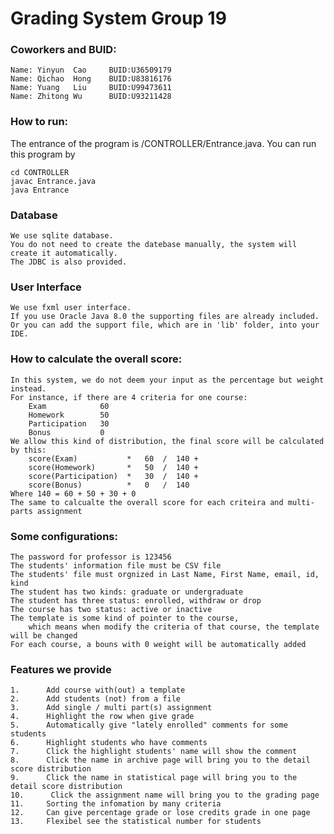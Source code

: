 Grading System Group 19
==========
### Coworkers and BUID:
    Name: Yinyun  Cao     BUID:U36509179
    Name: Qichao  Hong    BUID:U83816176
	Name: Yuang   Liu     BUID:U99473611
	Name: Zhitong Wu      BUID:U93211428
	
### How to run:
The entrance of the program is /CONTROLLER/Entrance.java. You can run this program by

	cd CONTROLLER
	javac Entrance.java
	java Entrance
	
### Database
    We use sqlite database.
    You do not need to create the datebase manually, the system will create it automatically.
    The JDBC is also provided. 

### User Interface
    We use fxml user interface.
    If you use Oracle Java 8.0 the supporting files are already included.
    Or you can add the support file, which are in 'lib' folder, into your IDE.

### How to calculate the overall score:
    In this system, we do not deem your input as the percentage but weight instead.
    For instance, if there are 4 criteria for one course:
        Exam            60
        Homework        50
        Participation   30
        Bonus           0
    We allow this kind of distribution, the final score will be calculated by this:
        score(Exam)           *   60  /  140 + 
        score(Homework)       *   50  /  140 + 
        score(Participation)  *   30  /  140 + 
        score(Bonus)          *   0   /  140
    Where 140 = 60 + 50 + 30 + 0
    The same to calcualte the overall score for each criteira and multi-parts assignment
    
### Some configurations: 
    The password for professor is 123456
    The students' information file must be CSV file
    The students' file must orgnized in Last Name, First Name, email, id, kind
    The student has two kinds: graduate or undergraduate
    The student has three status: enrolled, withdraw or drop
    The course has two status: active or inactive
    The template is some kind of pointer to the course, 
        which means when modify the criteria of that course, the template will be changed
    For each course, a bouns with 0 weight will be automatically added

### Features we provide
    1.      Add course with(out) a template
    2.      Add students (not) from a file
    3.      Add single / multi part(s) assignment
    4.      Highlight the row when give grade
    5.      Automatically give "lately enrolled" comments for some students
    6.      Highlight students who have comments
    7.      Click the highlight students' name will show the comment
    8.      Click the name in archive page will bring you to the detail score distribution
    9.      Click the name in statistical page will bring you to the detail score distribution
    10.      Click the assignment name will bring you to the grading page
    11.     Sorting the infomation by many criteria
    12.     Can give percentage grade or lose credits grade in one page
    13.     Flexibel see the statistical number for students




